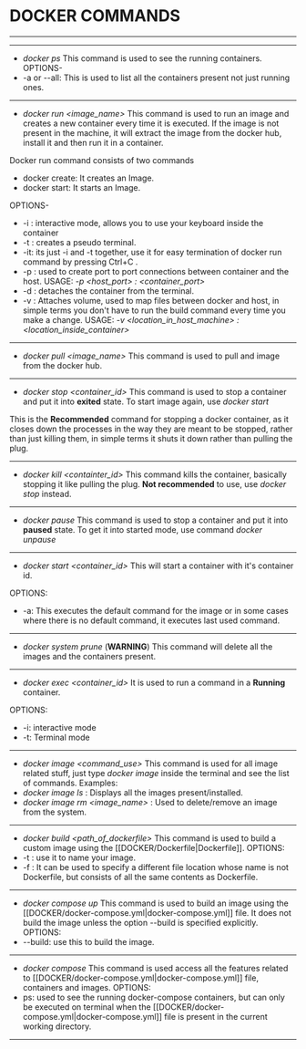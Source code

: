 # DOCKER COMMANDS
***
***
- *docker ps*
This command is used to see the running containers.
OPTIONS-
- -a or --all: This is used to list all the containers present not just running ones.
***
- *docker run <image_name>*
This command is used to run an image and creates a new container every time it is executed.
If the image is not present in the machine, it will extract the image from the docker hub, install it and then run it in a container.

Docker run command consists of two commands 
- docker create: It creates an Image.
- docker start: It starts an Image.

OPTIONS-
- -i : interactive mode, allows you to use your keyboard inside the container
- -t : creates a pseudo terminal.
- -it: its just -i and -t together, use it for easy termination of docker run command by pressing Ctrl+C .
- -p : used to create port to port connections between container and the host. USAGE: *-p <host_port> : <container_port>*
- -d : detaches the container from the terminal.
- -v : Attaches volume, used to map files between docker and host, in simple terms you don't have to run the build command every time you make a change. USAGE: *-v <location_in_host_machine> : <location_inside_container>*
***
- *docker pull <image_name>*
This command is used to pull and image from the docker hub.
***
- *docker stop <container_id>*
This command is used to stop a container and put it into **exited** state.
To start image again, use *docker start*

This is the **Recommended** command for stopping a docker container, as it closes down the processes in the way they are meant to be stopped, rather than just killing them, in simple terms it shuts it down rather than pulling the plug.
***
- *docker kill <containter_id>*
This command kills the container, basically stopping it like pulling the plug.
**Not recommended** to use, use *docker stop* instead.
***
- *docker pause*
This command is used to stop a container and put it into **paused** state.
To get it into started mode, use command *docker unpause*
***
- *docker start <container_id>*
This will start a container with it's container id.

OPTIONS:
- -a: This executes the default command for the image or in some cases where there is no default command, it executes last used command.
***
- *docker system prune*  (**WARNING**)
This command will delete all the images and the containers present.
***
- *docker exec <container_id>*
It is used to run a command in a **Running** container.

OPTIONS:
- -i: interactive mode
- -t: Terminal mode
***
- *docker image <command_use>*
This command is used for all image related stuff, just type *docker image* inside the terminal and see the list of commands.
Examples:
- *docker image ls* : Displays all the images present/installed.
- *docker image rm <image_name>* : Used to delete/remove an image from the system.
***
- *docker build <path_of_dockerfile>*
This command is used to build a custom image using the [[DOCKER/Dockerfile|Dockerfile]].
OPTIONS:
- -t : use it to name your image.
- -f : It can be used to specify a different file location whose name is not Dockerfile, but consists of all the same contents as Dockerfile. 
***
- *docker compose up*
This command is used to build an image using the [[DOCKER/docker-compose.yml|docker-compose.yml]] file.
It does not build the image unless the option --build is specified explicitly.
OPTIONS:
- --build: use this to build the image.
***
- *docker compose*
This command is used access all the features related to [[DOCKER/docker-compose.yml|docker-compose.yml]] file, containers and images.
OPTIONS:
- ps: used to see the running docker-compose containers, but can only be executed on terminal when the [[DOCKER/docker-compose.yml|docker-compose.yml]] file is present in the current working directory.
***

















